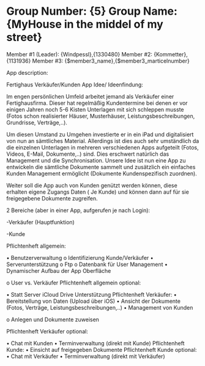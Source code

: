 Group Number: {5}
Group Name: {MyHouse in the middel of my street}
=======

Member #1 (Leader): {Windpessl},{1330480}
Member #2: {Kommetter},{1131936}
Member #3: {$member3_name},{$member3_marticelnumber}


App description:

Fertighaus Verkäufer/Kunden App Idee/ Ideenfindung:

Im engen persönlichen Umfeld arbeitet jemand als Verkäufer einer Fertighausfirma. Dieser hat regelmäßig Kundentermine bei denen er vor einigen Jahren noch 5-6 Kisten Unterlagen mit sich schleppen musste (Fotos schon realisierter Häuser, Musterhäuser, Leistungsbeschreibungen, Grundrisse, Verträge,..).

Um diesen Umstand zu Umgehen investierte er in ein iPad und digitalisiert von nun an sämtliches Material. Allerdings ist dies auch sehr umständlich da die einzelnen Unterlagen in mehreren verschiedenen Apps aufgeteilt (Fotos, Videos, E-Mail, Dokumente,..) sind. Dies erschwert natürlich das Management und die Synchronisation.
Unsere Idee ist nun eine App zu entwickeln die sämtliche Dokumente sammelt und zusätzlich ein einfaches Kunden Management ermöglicht (Dokumente Kundenspezifisch zuordnen).

Weiter soll die App auch von Kunden genützt werden können, diese erhalten eigene Zugangs Daten ( Je Kunde) und können dann auf für sie freigegebene Dokumente zugreifen.



2 Bereiche (aber in einer App, aufgerufen je nach Login):

-Verkäufer (Hauptfunktion)

-Kunde


Pflichtenheft allgemein:

• Benutzerverwaltung
o Identifizierung Kunde/Verkäufer
• Serverunterstützung 
o Ftp
o Datenbank für User Management
• Dynamischer Aufbau der App Oberfläche


o User vs. Verkäufer Pflichtenheft allgemein optional:

• Statt Server iCloud Drive Unterstützung Pflichtenheft Verkäufer:
• Bereitstellung von Daten (Upload über iOS)
• Ansicht der Dokumente (Fotos, Verträge, Leistungsbeschreibungen,..)
• Management von Kunden

o Anlegen und Dokumente zuweisen
    
Pflichtenheft Verkäufer optional:

• Chat mit Kunden
• Terminverwaltung (direkt mit Kunde) Pflichtenheft Kunde:
• Einsicht auf freigegeben Dokumente Pflichtenheft Kunde optional:
• Chat mit Verkäufer
• Terminverwaltung (direkt mit Verkäufer)
